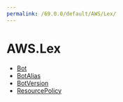 ```yaml
---
permalink: /69.0.0/default/AWS/Lex/
---
```


# AWS.Lex



* [Bot](Bot.md)
* [BotAlias](BotAlias.md)
* [BotVersion](BotVersion.md)
* [ResourcePolicy](ResourcePolicy.md)